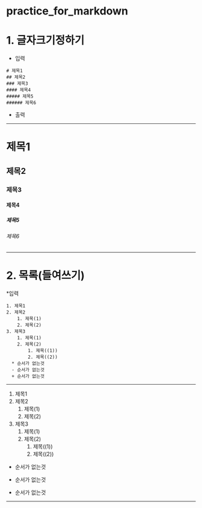 # practice_for_markdown

# 1. 글자크기정하기

* 입력
```
# 제목1  
## 제목2  
### 제목3  
#### 제목4  
##### 제목5  
###### 제목6  
```
* 출력
-----
# 제목1  
## 제목2  
### 제목3  
#### 제목4  
##### 제목5  
###### 제목6 
-----

# 2. 목록(들여쓰기)

*입력
```
1. 제목1  
2. 제목2  
    1. 제목(1)  
    2. 제목(2)  
3. 제목3
    1. 제목(1)
    2. 제목(2)  
        1. 제목((1))  
        2. 제목((2))  
  * 순서가 없는것  
  - 순서가 없는것  
  + 순서가 없는것  
```

---
1. 제목1  
1. 제목2  
    1. 제목(1)  
    1. 제목(2)  
1. 제목3  
    1. 제목(1)  
    1. 제목(2)  
        1. 제목((1))  
        1. 제목((2))  
  * 순서가 없는것  
  - 순서가 없는것  
  + 순서가 없는것  
  ---
